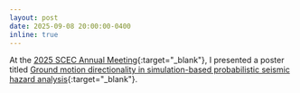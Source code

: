 ```yaml
---
layout: post
date: 2025-09-08 20:00:00-0400
inline: true
---
```


At the [2025 SCEC Annual Meeting](https://central.scec.org/meetings/2025/am){:target="_blank"}, I presented a poster titled [Ground motion directionality in simulation-based probabilistic seismic hazard analysis](https://central.scec.org/publication/14603){:target="_blank"}.
